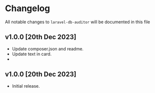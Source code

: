 # Changelog

All notable changes to `laravel-db-auditor` will be documented in this file

## v1.0.0 [20th Dec 2023]
- Update composer.json and readme.
- Update text in card.
- 
## v1.0.0 [20th Dec 2023]
- Initial release.
